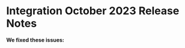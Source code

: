 #  Integration October 2023 Release Notes

<head>
  <meta name="guidename" content="Release Notes"/>
  <meta name="context" content="GUID-"/>
</head>


**We fixed these issues:**

